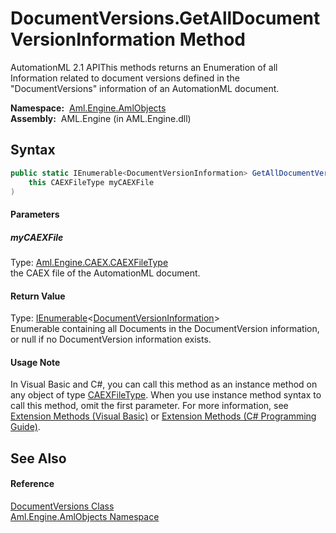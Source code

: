 DocumentVersions.GetAllDocumentVersionInformation Method
========================================================
AutomationML 2.1 APIThis methods returns an Enumeration of all Information related to document versions defined in the "DocumentVersions" information of an AutomationML document.

  **Namespace:**  [Aml.Engine.AmlObjects][1]  
  **Assembly:**  AML.Engine (in AML.Engine.dll)

Syntax
------

```csharp
public static IEnumerable<DocumentVersionInformation> GetAllDocumentVersionInformation(
	this CAEXFileType myCAEXFile
)
```

#### Parameters

##### *myCAEXFile*
Type: [Aml.Engine.CAEX.CAEXFileType][2]  
 the CAEX file of the AutomationML document.

#### Return Value
Type: [IEnumerable][3]&lt;[DocumentVersionInformation][4]>  
 Enumerable containing all Documents in the DocumentVersion information, or null if no DocumentVersion information exists. 
#### Usage Note
In Visual Basic and C#, you can call this method as an instance method on any object of type [CAEXFileType][2]. When you use instance method syntax to call this method, omit the first parameter. For more information, see [Extension Methods (Visual Basic)][5] or [Extension Methods (C# Programming Guide)][6].

See Also
--------

#### Reference
[DocumentVersions Class][7]  
[Aml.Engine.AmlObjects Namespace][1]  

[1]: ../README.md
[2]: ../../Aml.Engine.CAEX/CAEXFileType/README.md
[3]: https://docs.microsoft.com/dotnet/api/system.collections.generic.ienumerable-1
[4]: ../DocumentVersionInformation/README.md
[5]: https://docs.microsoft.com/dotnet/visual-basic/programming-guide/language-features/procedures/extension-methods
[6]: https://docs.microsoft.com/dotnet/csharp/programming-guide/classes-and-structs/extension-methods
[7]: README.md
[8]: https://www.automationml.org
[9]: ../../icons/logoShade.png